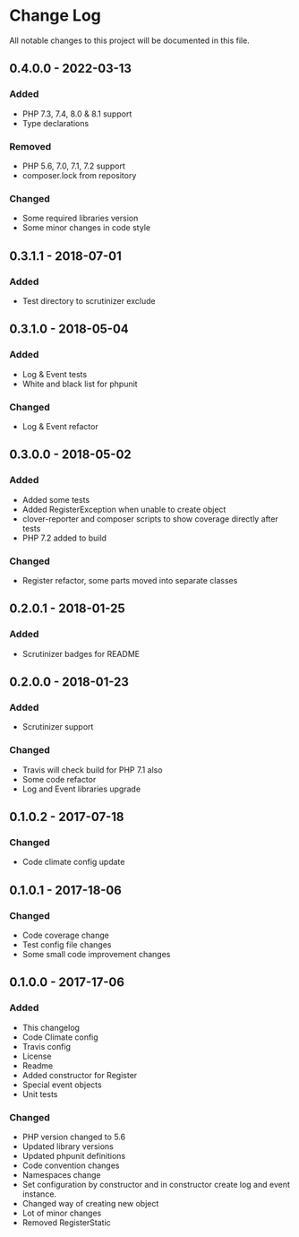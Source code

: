 # Change Log
All notable changes to this project will be documented in this file.

## 0.4.0.0 - 2022-03-13
### Added
* PHP 7.3, 7.4, 8.0 & 8.1 support
* Type declarations
### Removed
* PHP 5.6, 7.0, 7.1, 7.2 support
* composer.lock from repository
### Changed
* Some required libraries version
* Some minor changes in code style

## 0.3.1.1 - 2018-07-01
### Added
* Test directory to scrutinizer exclude

## 0.3.1.0 - 2018-05-04
### Added
* Log & Event tests
* White and black list for phpunit
### Changed
* Log & Event refactor

## 0.3.0.0 - 2018-05-02
### Added
* Added some tests
* Added RegisterException when unable to create object
* clover-reporter and composer scripts to show coverage directly after tests
* PHP 7.2 added to build
### Changed
* Register refactor, some parts moved into separate classes

## 0.2.0.1 - 2018-01-25
### Added
* Scrutinizer badges for README

## 0.2.0.0 - 2018-01-23
### Added
* Scrutinizer support
### Changed
* Travis will check build for PHP 7.1 also
* Some code refactor
* Log and Event libraries upgrade

## 0.1.0.2 - 2017-07-18
### Changed
* Code climate config update

## 0.1.0.1 - 2017-18-06
### Changed
* Code coverage change
* Test config file changes
* Some small code improvement changes

## 0.1.0.0 - 2017-17-06
### Added
* This changelog
* Code Climate config
* Travis config
* License
* Readme
* Added constructor for Register
* Special event objects
* Unit tests

### Changed
* PHP version changed to 5.6
* Updated library versions
* Updated phpunit definitions
* Code convention changes
* Namespaces change
* Set configuration by constructor and in constructor create log and event instance.
* Changed way of creating new object
* Lot of minor changes
* Removed RegisterStatic
